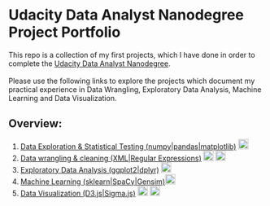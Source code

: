 # Udacity Data Analyst Nanodegree Project Portfolio

This repo is a collection of my first projects, which I have done in order to complete the [Udacity Data Analyst Nanodegree](https://www.udacity.com/course/data-analyst-nanodegree--nd002?v=a). <br><br>
Please use the following links to explore the projects which document my practical experience in Data Wrangling, Exploratory Data Analysis, Machine Learning and Data Visualization.

## Overview:
1) [Data Exploration & Statistical Testing (numpy|pandas|matplotlib)](http://nbviewer.jupyter.org/github/bockjo/Udacity_portfolio/blob/master/Titanic_dataset_Exploration.ipynb) <a href="url"><img src="https://www.python.org/static/favicon.ico" height="20" width="20" ></a> <br>
2) [Data wrangling & cleaning (XML|Regular Expressions)](http://nbviewer.jupyter.org/github/bockjo/Udacity_portfolio/blob/master/OpenStreetMap_Data_Cleaning.ipynb) <a href="url"><img src="https://www.python.org/static/favicon.ico" height="20" width="20" ></a> 
<a href="url"><img src="http://cache.filehippo.com/img/ex/729__MySQL.gif" height="20" width="20" ></a> <br>
3) [Exploratory Data Analysis (ggplot2|dplyr)](http://nbviewer.jupyter.org/github/bockjo/Udacity_portfolio/blob/master/EDA_Prosper%20loans%20data%20set.html) <a href="url"><img src="http://datascience.uci.edu/wp-content/uploads/sites/2/2014/09/r-project-logo.jpg" height="20" width="20" ></a> <br>
4) [Machine Learning (sklearn|SpaCy|Gensim)](http://nbviewer.jupyter.org/github/bockjo/Udacity_portfolio/blob/master/Person_of_Interest_Classifier_Enron.ipynb#topic=0&lambda=1&term=)<a href="url"><img src="https://www.python.org/static/favicon.ico" height="20" width="20" ></a> <br>
5) [Data Visualization (D3.js|Sigma.js)](http://nbviewer.jupyter.org/github/bockjo/Udacity_portfolio/blob/master/Visualization_of_Reviews.ipynb) <a href="url"> <img src="http://www.uidownload.com/files/541/586/346/code-command-develop-javascript-language-programming-software-icon.png" height="20" width="20" ></a> 
<img src="https://www.python.org/static/favicon.ico" height="20" width="20" ></a> <br>
